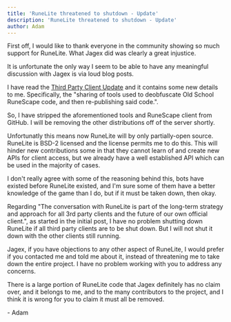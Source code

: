 ```yaml
---
title: 'RuneLite threatened to shutdown - Update'
description: 'RuneLite threatened to shutdown - Update'
author: Adam
---
```


First off, I would like to thank everyone in the community showing so much
support for RuneLite. What Jagex did was clearly a great injustice.

It is unfortunate the only way I seem to be able to have any meaningful
discussion with Jagex is via loud blog posts.

I have read the [Third Party Client
Update](http://services.runescape.com/m=news/third-party-client-update?oldschool=1)
and it contains some new details to me. Specifically, the "sharing
of tools used to deobfuscate Old School RuneScape code, and then re-publishing
said code.".

So, I have stripped the aforementioned tools and RuneScape client from GitHub. I
will be removing the other distributions off of the server shortly.

Unfortunatly this means now RuneLite will by only partially-open source.
RuneLite is BSD-2 licensed and the license permits me to do this. This will
hinder new contributions some in that they cannot learn of and create new APIs
for client access, but we already have a well established API which can be used
in the majority of cases.

I don't really agree with some of the reasoning behind this, bots have existed
before RuneLite existed, and I'm sure some of them have a better knowledge of
the game than I do, but if it must be taken down, then okay.

Regarding "The conversation with RuneLite is part of the long-term strategy and
approach for all 3rd party clients and the future of our own official client.",
as started in the initial post, I have no problem shutting down
RuneLite if all third party clients are to be shut down. But I will not shut it
down with the other clients still running.

Jagex, if you have objections to any other aspect of RuneLite, I would prefer if
you contacted me and told me about it, instead of threatening me to take down the
entire project. I have no problem working with you to address any concerns.

There is a large portion of RuneLite code that Jagex definitely has no claim over,
and it belongs to me, and to the many contributors to the project, and I think
it is wrong for you to claim it must all be removed.

\- Adam
